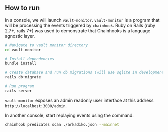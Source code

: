 
## How to run

In a console, we will launch `vault-monitor`. `vault-monitor` is a program that will be processing the events triggered by `chainhook`. Ruby on Rails (ruby 2.7+, rails 7+) was used to demonstrate that Chainhooks is a language agnostic layer. 

```bash
# Navigate to vault monitor directory
cd vault-monitor

# Install dependencies
bundle install

# Create database and run db migrations (will use sqlite in development mode)
rails db:migrate

# Run program
rails server
```

`vault-monitor` exposes an admin readonly user interface at this address `http://localhost:3000/admin`.

In another console, start replaying events using the command:

```bash
chainhook predicates scan ./arkadiko.json --mainnet
```
